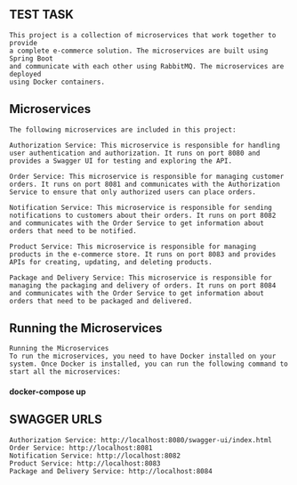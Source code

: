 ##  TEST TASK

    This project is a collection of microservices that work together to provide 
    a complete e-commerce solution. The microservices are built using Spring Boot 
    and communicate with each other using RabbitMQ. The microservices are deployed
    using Docker containers.

## Microservices

    The following microservices are included in this project:

    Authorization Service: This microservice is responsible for handling user authentication and authorization. It runs on port 8080 and provides a Swagger UI for testing and exploring the API.

    Order Service: This microservice is responsible for managing customer orders. It runs on port 8081 and communicates with the Authorization Service to ensure that only authorized users can place orders.

    Notification Service: This microservice is responsible for sending notifications to customers about their orders. It runs on port 8082 and communicates with the Order Service to get information about orders that need to be notified.

    Product Service: This microservice is responsible for managing products in the e-commerce store. It runs on port 8083 and provides APIs for creating, updating, and deleting products.

    Package and Delivery Service: This microservice is responsible for managing the packaging and delivery of orders. It runs on port 8084 and communicates with the Order Service to get information about orders that need to be packaged and delivered.


## Running the Microservices


    Running the Microservices
    To run the microservices, you need to have Docker installed on your system. Once Docker is installed, you can run the following command to start all the microservices:

####    docker-compose up


## SWAGGER URLS

    Authorization Service: http://localhost:8080/swagger-ui/index.html
    Order Service: http://localhost:8081
    Notification Service: http://localhost:8082
    Product Service: http://localhost:8083
    Package and Delivery Service: http://localhost:8084